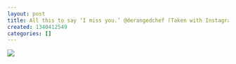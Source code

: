 ```yaml
---
layout: post
title: All this to say ‘I miss you.’ @derangedchef (Taken with Instagram)
created: 1340412549
categories: []
---
```

<img src="http://24.media.tumblr.com/tumblr_m61oxxCVLI1rsr8w3o1_500.jpg"/><br/><br/>

